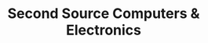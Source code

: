 ---
title: "Second Source Computers & Electronics"
url: /newark/second-source-computers-und-electronics/
shop: Computer
---